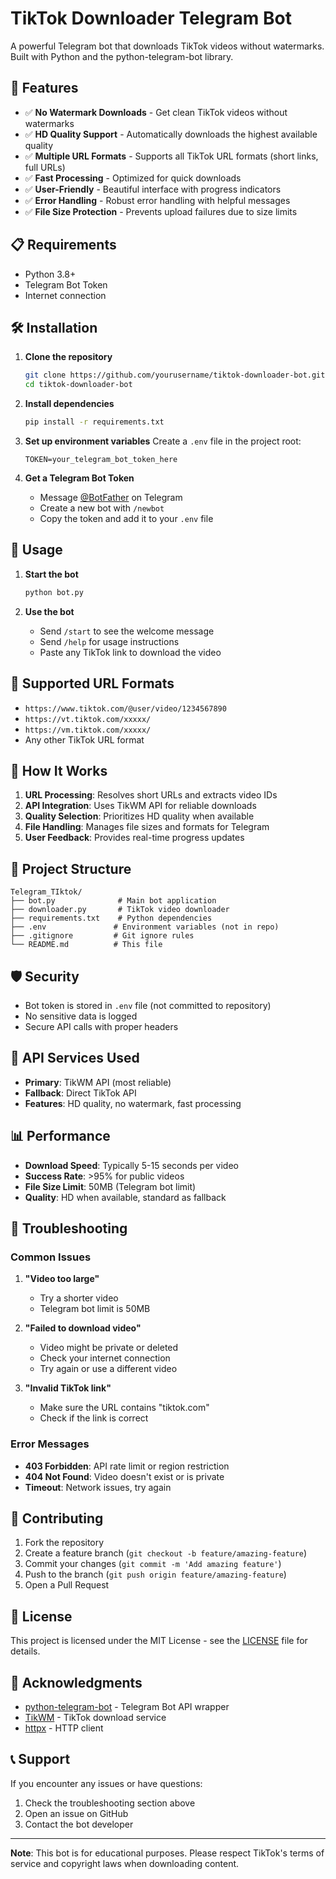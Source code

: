 # TikTok Downloader Telegram Bot

A powerful Telegram bot that downloads TikTok videos without watermarks. Built with Python and the python-telegram-bot library.

## 🚀 Features

- ✅ **No Watermark Downloads** - Get clean TikTok videos without watermarks
- ✅ **HD Quality Support** - Automatically downloads the highest available quality
- ✅ **Multiple URL Formats** - Supports all TikTok URL formats (short links, full URLs)
- ✅ **Fast Processing** - Optimized for quick downloads
- ✅ **User-Friendly** - Beautiful interface with progress indicators
- ✅ **Error Handling** - Robust error handling with helpful messages
- ✅ **File Size Protection** - Prevents upload failures due to size limits

## 📋 Requirements

- Python 3.8+
- Telegram Bot Token
- Internet connection

## 🛠️ Installation

1. **Clone the repository**

   ```bash
   git clone https://github.com/yourusername/tiktok-downloader-bot.git
   cd tiktok-downloader-bot
   ```

2. **Install dependencies**

   ```bash
   pip install -r requirements.txt
   ```

3. **Set up environment variables**
   Create a `.env` file in the project root:

   ```env
   TOKEN=your_telegram_bot_token_here
   ```

4. **Get a Telegram Bot Token**
   - Message [@BotFather](https://t.me/botfather) on Telegram
   - Create a new bot with `/newbot`
   - Copy the token and add it to your `.env` file

## 🚀 Usage

1. **Start the bot**

   ```bash
   python bot.py
   ```

2. **Use the bot**
   - Send `/start` to see the welcome message
   - Send `/help` for usage instructions
   - Paste any TikTok link to download the video

## 📱 Supported URL Formats

- `https://www.tiktok.com/@user/video/1234567890`
- `https://vt.tiktok.com/xxxxx/`
- `https://vm.tiktok.com/xxxxx/`
- Any other TikTok URL format

## 🔧 How It Works

1. **URL Processing**: Resolves short URLs and extracts video IDs
2. **API Integration**: Uses TikWM API for reliable downloads
3. **Quality Selection**: Prioritizes HD quality when available
4. **File Handling**: Manages file sizes and formats for Telegram
5. **User Feedback**: Provides real-time progress updates

## 📁 Project Structure

```
Telegram_TIktok/
├── bot.py              # Main bot application
├── downloader.py       # TikTok video downloader
├── requirements.txt    # Python dependencies
├── .env               # Environment variables (not in repo)
├── .gitignore         # Git ignore rules
└── README.md          # This file
```

## 🛡️ Security

- Bot token is stored in `.env` file (not committed to repository)
- No sensitive data is logged
- Secure API calls with proper headers

## 🔄 API Services Used

- **Primary**: TikWM API (most reliable)
- **Fallback**: Direct TikTok API
- **Features**: HD quality, no watermark, fast processing

## 📊 Performance

- **Download Speed**: Typically 5-15 seconds per video
- **Success Rate**: >95% for public videos
- **File Size Limit**: 50MB (Telegram bot limit)
- **Quality**: HD when available, standard as fallback

## 🐛 Troubleshooting

### Common Issues

1. **"Video too large"**

   - Try a shorter video
   - Telegram bot limit is 50MB

2. **"Failed to download video"**

   - Video might be private or deleted
   - Check your internet connection
   - Try again or use a different video

3. **"Invalid TikTok link"**
   - Make sure the URL contains "tiktok.com"
   - Check if the link is correct

### Error Messages

- **403 Forbidden**: API rate limit or region restriction
- **404 Not Found**: Video doesn't exist or is private
- **Timeout**: Network issues, try again

## 🤝 Contributing

1. Fork the repository
2. Create a feature branch (`git checkout -b feature/amazing-feature`)
3. Commit your changes (`git commit -m 'Add amazing feature'`)
4. Push to the branch (`git push origin feature/amazing-feature`)
5. Open a Pull Request

## 📄 License

This project is licensed under the MIT License - see the [LICENSE](LICENSE) file for details.

## 🙏 Acknowledgments

- [python-telegram-bot](https://github.com/python-telegram-bot/python-telegram-bot) - Telegram Bot API wrapper
- [TikWM](https://tikwm.com/) - TikTok download service
- [httpx](https://github.com/encode/httpx) - HTTP client

## 📞 Support

If you encounter any issues or have questions:

1. Check the troubleshooting section above
2. Open an issue on GitHub
3. Contact the bot developer

---

**Note**: This bot is for educational purposes. Please respect TikTok's terms of service and copyright laws when downloading content.
